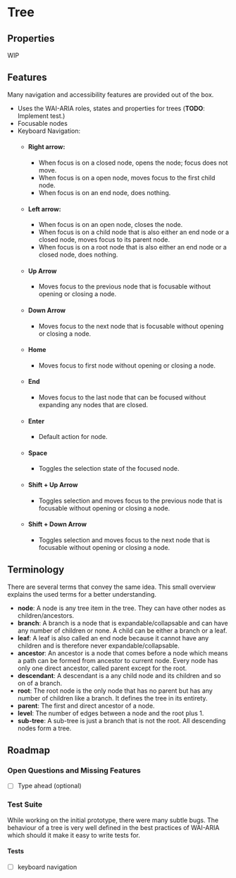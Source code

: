 # Tree

## Properties

WIP

## Features

Many navigation and accessibility features are provided out of the box.

- Uses the WAI-ARIA roles, states and properties for trees (**TODO**: Implement test.)
- Focusable nodes
- Keyboard Navigation:
  - #### Right arrow:
    - When focus is on a closed node, opens the node; focus does not move.
    - When focus is on a open node, moves focus to the first child node.
    - When focus is on an end node, does nothing.
  - #### Left arrow:
    - When focus is on an open node, closes the node.
    - When focus is on a child node that is also either an end node or a closed node, moves focus to its parent node.
    - When focus is on a root node that is also either an end node or a closed node, does nothing.
  - #### Up Arrow
    - Moves focus to the previous node that is focusable without opening or closing a node.
  - #### Down Arrow
    - Moves focus to the next node that is focusable without opening or closing a node.
  - #### Home
    - Moves focus to first node without opening or closing a node.
  - #### End
    - Moves focus to the last node that can be focused without expanding any nodes that are closed.
  - #### Enter
    - Default action for node.
  - #### Space
    - Toggles the selection state of the focused node.
  - #### Shift + Up Arrow
    - Toggles selection and moves focus to the previous node that is focusable without opening or closing a node.
  - #### Shift + Down Arrow
    - Toggles selection and moves focus to the next node that is focusable without opening or closing a node.

## Terminology

There are several terms that convey the same idea. This small overview explains the used terms for a better understanding.

- **node**: A node is any tree item in the tree. They can have other nodes as children/ancestors.
- **branch**: A branch is a node that is expandable/collapsable and can have any number of children or none. A child can be either a branch or a leaf.
- **leaf**: A leaf is also called an end node because it cannot have any children and is therefore never expandable/collapsable.
- **ancestor**: An ancestor is a node that comes before a node which means a path can be formed from ancestor to current node. Every node has only one direct ancestor, called parent except for the root.
- **descendant**: A descendant is a any child node and its children and so on of a branch.
- **root**: The root node is the only node that has no parent but has any number of children like a branch. It defines the tree in its entirety.
- **parent**: The first and direct ancestor of a node.
- **level**: The number of edges between a node and the root plus 1.
- **sub-tree**: A sub-tree is just a branch that is not the root. All descending nodes form a tree.

## Roadmap

### Open Questions and Missing Features

- [ ] Type ahead (optional)

### Test Suite

While working on the initial prototype, there were many subtle bugs. The behaviour of a tree is very well defined in the best practices of WAI-ARIA which should it make it easy to write tests for.

#### Tests

- [ ] keyboard navigation
